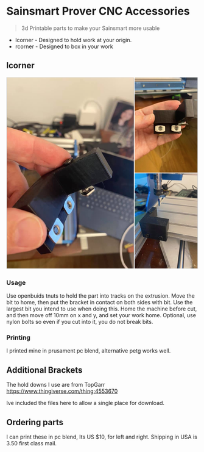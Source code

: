 # Sainsmart Prover CNC Accessories

> 3d Printable parts to make your  Sainsmart more usable

- lcorner - Designed to hold work at your origin.
- rcorner - Designed to box in your work

## lcorner
![Lcorner Photo](/lcorner-photo.png)

### Usage
Use openbuids tnuts to hold the part into tracks on the extrusion.
Move the bit to home, then put the bracket in contact on both sides
with bit. Use the largest bit you intend to use when doing this.
Home the machine before cut, and then move off 10mm on x and y, and
set your work home. Optional, use nylon bolts so even if you cut into it, you do not break bits.

### Printing
I printed mine in prusament pc blend, alternative petg works well.

## Additional Brackets
The hold downs I use are from TopGarr
https://www.thingiverse.com/thing:4553670

Ive included the files here to allow a single place for download. 

## Ordering parts
I can print these in pc blend, Its US $10, for left and right. Shipping in USA is 3.50 first class mail.
